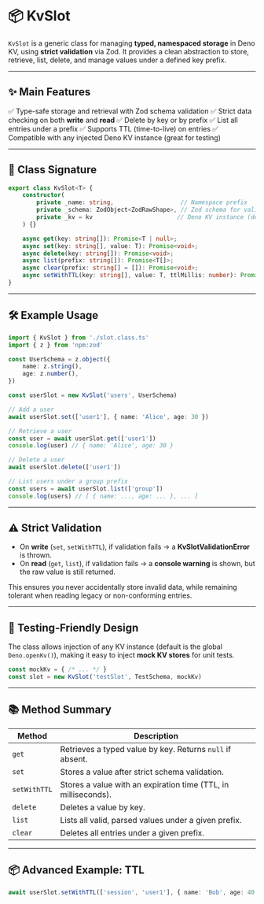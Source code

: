 # 📦 KvSlot

`KvSlot` is a generic class for managing **typed, namespaced storage** in Deno KV, using **strict validation** via Zod.
It provides a clean abstraction to store, retrieve, list, delete, and manage values under a defined key prefix.

---

## ✨ Main Features

✅ Type-safe storage and retrieval with Zod schema validation
✅ Strict data checking on both **write** and **read**
✅ Delete by key or by prefix
✅ List all entries under a prefix
✅ Supports TTL (time-to-live) on entries
✅ Compatible with any injected Deno KV instance (great for testing)

---

## 📐 Class Signature

```ts
export class KvSlot<T> {
    constructor(
        private _name: string,                   // Namespace prefix
        private _schema: ZodObject<ZodRawShape>, // Zod schema for validation
        private _kv = kv                        // Deno KV instance (default: global)
    ) {}

    async get(key: string[]): Promise<T | null>;
    async set(key: string[], value: T): Promise<void>;
    async delete(key: string[]): Promise<void>;
    async list(prefix: string[]): Promise<T[]>;
    async clear(prefix: string[] = []): Promise<void>;
    async setWithTTL(key: string[], value: T, ttlMillis: number): Promise<void>;
}
```

---

## 🛠 Example Usage

```ts
import { KvSlot } from './slot.class.ts'
import { z } from 'npm:zod'

const UserSchema = z.object({
    name: z.string(),
    age: z.number(),
})

const userSlot = new KvSlot('users', UserSchema)

// Add a user
await userSlot.set(['user1'], { name: 'Alice', age: 30 })

// Retrieve a user
const user = await userSlot.get(['user1'])
console.log(user) // { name: 'Alice', age: 30 }

// Delete a user
await userSlot.delete(['user1'])

// List users under a group prefix
const users = await userSlot.list(['group'])
console.log(users) // [ { name: ..., age: ... }, ... ]
```

---

## ⚠️ Strict Validation

* On **write** (`set`, `setWithTTL`), if validation fails → a **KvSlotValidationError** is thrown.
* On **read** (`get`, `list`), if validation fails → a **console warning** is shown, but the raw value is still returned.

This ensures you never accidentally store invalid data, while remaining tolerant when reading legacy or non-conforming entries.

---

## 🧪 Testing-Friendly Design

The class allows injection of any KV instance (default is the global `Deno.openKv()`), making it easy to inject **mock KV stores** for unit tests.

```ts
const mockKv = { /* ... */ }
const slot = new KvSlot('testSlot', TestSchema, mockKv)
```

---

## 📚 Method Summary

| Method       | Description                                                    |
| ------------ | -------------------------------------------------------------- |
| `get`        | Retrieves a typed value by key. Returns `null` if absent.      |
| `set`        | Stores a value after strict schema validation.                 |
| `setWithTTL` | Stores a value with an expiration time (TTL, in milliseconds). |
| `delete`     | Deletes a value by key.                                        |
| `list`       | Lists all valid, parsed values under a given prefix.           |
| `clear`      | Deletes all entries under a given prefix.                      |

---

## 📦 Advanced Example: TTL

```ts
await userSlot.setWithTTL(['session', 'user1'], { name: 'Bob', age: 40 }, 60000) // expires after 60 seconds
```

